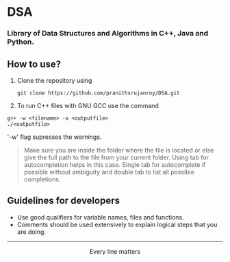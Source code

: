 # DSA
### Library of Data Structures and Algorithms in C++, Java and Python.

## How to use?
1. Clone the repository using  
	```
	git clone https://github.com/pranithsrujanroy/DSA.git
	```  

2. To run C++ files with GNU GCC use the command  
```
g++ -w <filename> -o <outputfile>
./<outputfile>
```   
'-w' flag supresses the warnings.
>Make sure you are inside the folder where the file is located or else give the full path to the file from your current folder. Using tab for autocompletion helps in this case. Single tab for autocomplete if possible without ambiguity and double tab to list all possible completions.

## Guidelines for developers
* Use good qualifiers for variable names, files and functions.
* Comments should be used extensively to explain logical steps that you are doing.

***
<p align='center'>Every line matters</p>
